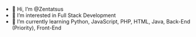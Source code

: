 - 👋 Hi, I’m @Zentatsus
- 👀 I’m interested in Full Stack Development
- 🌱 I’m currently learning Python, JavaScript, PHP, HTML, Java, Back-End (Priority), Front-End

<!---
Zentatsus/Zentatsus is a ✨ special ✨ repository because its `README.md` (this file) appears on your GitHub profile.
You can click the Preview link to take a look at your changes.
--->
